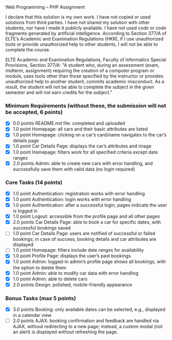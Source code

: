 <Student Name> 
<Student Neptun Code>
Web Programming – PHP Assignment

I declare that this solution is my own work. I have not copied or used solutions from third parties. I have not shared my solution with other students, nor have I made it publicly available. I have not used code or code fragments generated by artificial intelligence. According to Section 377/A of ELTE’s Academic and Examination Regulations (HKR), if I use unauthorized tools or provide unauthorized help to other students, I will not be able to complete the course.

ELTE Academic and Examination Regulations, Faculty of Informatics Special Provisions, Section 377/A: "A student who, during an assessment (exam, midterm, assignment) requiring the creation of a computer program or module, uses tools other than those specified by the instructor or provides unauthorized help to another student, commits academic misconduct. As a result, the student will not be able to complete the subject in the given semester and will not earn credits for the subject."

### Minimum Requirements (without these, the submission will not be accepted, 6 points) 
- [X] 0.0 points README.md file: completed and uploaded 
- [X] 1.0 point Homepage: all cars and their basic attributes are listed 
- [X] 1.0 point Homepage: clicking on a car’s card/name navigates to the car’s details page 
- [X] 1.0 point Car Details Page: displays the car’s attributes and image 
- [X] 1.0 point Homepage: filters work for all specified criteria except date ranges 
- [X] 2.0 points Admin: able to create new cars with error handling, and successfully save them with valid data (no login required) 

### Core Tasks (14 points) 
- [X] 1.0 point Authentication: registration works with error handling 
- [X] 1.0 point Authentication: login works with error handling 
- [X] 1.0 point Authentication: after a successful login, pages indicate the user is logged in 
- [X] 1.0 point Logout: accessible from the profile page and all other pages 
- [X] 2.0 points Car Details Page: able to book a car for specific dates, with successful bookings saved 
- [ ] 1.0 point Car Details Page: users are notified of successful or failed bookings; in case of success, booking details and car attributes are displayed 
- [ ] 1.0 point Homepage: filters include date ranges for availability 
- [X] 1.0 point Profile Page: displays the user’s past bookings 
- [X] 1.0 point Admin: logged-in admin’s profile page shows all bookings, with the option to delete them 
- [X] 1.0 point Admin: able to modify car data with error handling 
- [X] 1.0 point Admin: able to delete cars 
- [X] 2.0 points Design: polished, mobile-friendly appearance 

### Bonus Tasks (max 5 points) 
- [X] 3.0 points Booking: only available dates can be selected, e.g., displayed in a calendar view 
- [ ] 2.0 points AJAX: booking confirmation and feedback are handled via AJAX, without redirecting to a new page; instead, a custom modal (not an alert) is displayed without refreshing the page.